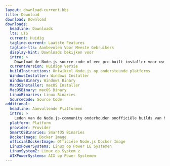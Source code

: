 ```yaml
---
layout: download-current.hbs
title: Download
download: Download
downloads:
  headline: Downloads
  lts: LTS
  current: Huidig
  tagline-current: Laatste Features
  tagline-lts: Aanbevolen Voor Meeste Gebruikers
  display-hint: Downloads bekijken voor
  intro: >
    Download de Node.js source-code of een pre-built installer voor uw platform, en begin vandaag nog met ontwikkelen.
  currentVersion: Huidige Versie
  buildInstructions: Ontwikkel Node.js op ondersteunde platforms
  WindowsInstaller: Windows Installer
  WindowsBinary: Windows Binary
  MacOSInstaller: macOS Installer
  MacOSBinary: macOS Binary
  LinuxBinaries: Linux Binaries
  SourceCode: Source Code
additional:
  headline: Aanvullende Platformen
  intro: >
    Leden van de Node.js-community onderhouden onofficiële builds van Node.js voor aanvullende platformen. Houd er rekening mee dat deze builds niet worden ondersteund doot het Node.js-kernteam en mogelijk niet op hetzelfde buildniveau zijn als de huidige Node.js-release.
  platform: Platform
  provider: Provider
  SmartOSBinaries: SmartOS Binaries
  DockerImage: Docker Image
  officialDockerImage: Officiële Node.js Docker Image
  LinuxPowerSystems: Linux op Power LE Systemen
  LinuxSystemZ: Linux op System z
  AIXPowerSystems: AIX op Power Systemen
---
```



